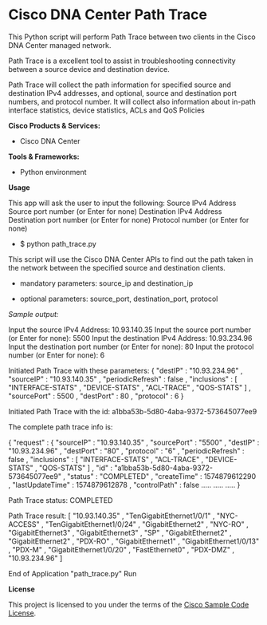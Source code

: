 # Cisco DNA Center Path Trace


This Python script will perform Path Trace between two clients in the Cisco DNA Center managed network.

Path Trace is a excellent tool to assist in troubleshooting connectivity between a source device and destination device.

Path Trace will collect the path information for specified source and destination IPv4 addresses, and optional, source and destination port numbers, and protocol number.
It will collect also information about in-path interface statistics, device statistics, ACLs and QoS Policies

**Cisco Products & Services:**

- Cisco DNA Center

**Tools & Frameworks:**

- Python environment

**Usage**

This app will ask the user to input the following:
Source IPv4 Address
Source port number (or Enter for none)
Destination IPv4 Address
Destination port number (or Enter for none)
Protocol number (or Enter for none)

- $ python path_trace.py 

This script will use the Cisco DNA Center APIs to find out the path taken in the network between the specified source and destination clients.

- mandatory parameters: source_ip and destination_ip

- optional parameters: source_port, destination_port, protocol

*Sample output:*

Input the source IPv4 Address:   10.93.140.35
Input the source port number (or Enter for none):   5500
Input the destination IPv4 Address:   10.93.234.96
Input the destination port number (or Enter for none):   80
Input the protocol number (or Enter for none):   6

Initiated Path Trace with these parameters:
{
    "destIP" : "10.93.234.96" , 
    "sourceIP" : "10.93.140.35" , 
    "periodicRefresh" : false , 
    "inclusions" : [
        "INTERFACE-STATS" , 
        "DEVICE-STATS" , 
        "ACL-TRACE" , 
        "QOS-STATS"
    ] , 
    "sourcePort" : 5500 , 
    "destPort" : 80 , 
    "protocol" : 6
}

Initiated Path Trace with the id: 
a1bba53b-5d80-4aba-9372-573645077ee9


The complete path trace info is: 

{
    "request" : {
        "sourceIP" : "10.93.140.35" , 
        "sourcePort" : "5500" , 
        "destIP" : "10.93.234.96" , 
        "destPort" : "80" , 
        "protocol" : "6" , 
        "periodicRefresh" : false , 
        "inclusions" : [
            "INTERFACE-STATS" , 
            "ACL-TRACE" , 
            "DEVICE-STATS" , 
            "QOS-STATS"
        ] , 
        "id" : "a1bba53b-5d80-4aba-9372-573645077ee9" , 
        "status" : "COMPLETED" , 
        "createTime" : 1574879612290 , 
        "lastUpdateTime" : 1574879612878 , 
        "controlPath" : false
        .....
        .....
        .....
        }

Path Trace status:  COMPLETED

Path Trace result:
[
    "10.93.140.35" , 
    "TenGigabitEthernet1/0/1" , 
    "NYC-ACCESS" , 
    "TenGigabitEthernet1/0/24" , 
    "GigabitEthernet2" , 
    "NYC-RO" , 
    "GigabitEthernet3" , 
    "GigabitEthernet3" , 
    "SP" , 
    "GigabitEthernet2" , 
    "GigabitEthernet2" , 
    "PDX-RO" , 
    "GigabitEthernet1" , 
    "GigabitEthernet1/0/13" , 
    "PDX-M" , 
    "GigabitEthernet1/0/20" , 
    "FastEthernet0" , 
    "PDX-DMZ" , 
    "10.93.234.96"
]


End of Application "path_trace.py" Run


**License**

This project is licensed to you under the terms of the [Cisco Sample Code License](./LICENSE).
